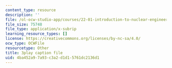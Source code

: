```yaml
---
content_type: resource
description: ''
file: /ol-ocw-studio-app/courses/22-01-introduction-to-nuclear-engineering-and-ionizing-radiation-fall-2016/4ba452a97a93c3a2d1d15761dc2136d1_rsDEuRpOHqs.srt
file_size: 75748
file_type: application/x-subrip
learning_resource_types: []
license: https://creativecommons.org/licenses/by-nc-sa/4.0/
ocw_type: OCWFile
resourcetype: Other
title: 3play caption file
uid: 4ba452a9-7a93-c3a2-d1d1-5761dc2136d1
---
```

